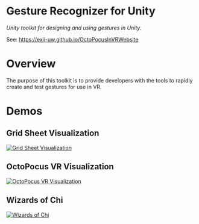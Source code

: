 # Gesture Recognizer for Unity
_Unity toolkit for designing and using gestures in Unity._

See: https://exii-uw.github.io/OctoPocusInVRWebsite

# Overview

The purpose of this toolkit is to provide developers with the tools to rapidly create and test gestures for use in VR.

# Demos

## Grid Sheet Visualization
[![Grid Sheet Visualization](https://img.youtube.com/vi/uBN3qhtpo-c/0.jpg)](https://www.youtube.com/watch?v=uBN3qhtpo-c)

## OctoPocus VR Visualization
[![OctoPocus VR Visualization](https://img.youtube.com/vi/mPFtLE_vZuA/0.jpg)](https://www.youtube.com/watch?v=mPFtLE_vZuA)

## Wizards of Chi 
[![Wizards of Chi](https://img.youtube.com/vi/W9CGZHIGjoo/0.jpg)](https://www.youtube.com/watch?v=W9CGZHIGjoo)

